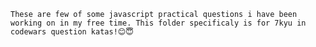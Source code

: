     These are few of some javascript practical questions i have been working on in my free time. This folder specificaly is for 7kyu in codewars question katas!😊😇
    